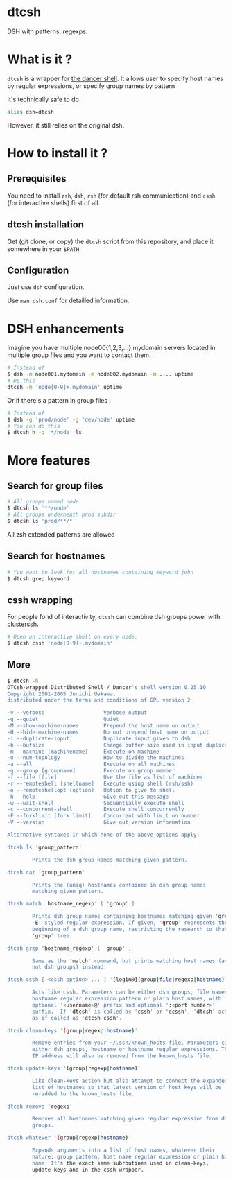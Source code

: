 # dtcsh
DSH with patterns, regexps.

# What is it ?

`dtcsh` is a wrapper for
[the dancer shell](https://www.netfort.gr.jp/~dancer/software/dsh.html.en). It
allows user to specify host names by regular expressions, or specify
group names by pattern

It's technically safe to do
```bash
alias dsh=dtcsh
```

However, it still relies on the original dsh.

# How to install it ?

## Prerequisites

You need to install `zsh`, `dsh`, `rsh` (for default rsh communication) and `cssh` (for interactive shells) first of all.

## dtcsh installation

Get (git clone, or copy) the `dtcsh` script from this repository, and place it somewhere in your `$PATH`.

## Configuration

Just use `dsh` configuration.

Use `man dsh.conf` for detailled information.

# DSH enhancements

Imagine you have multiple node00{1,2,3,...}.mydomain servers located in multiple group files and you want to contact them.

```bash
# Instead of 
$ dsh -m node001.mydomain -m node002.mydomain -m .... uptime
# Do this
dtcsh -m 'node[0-9]+.mydomain' uptime
```

Or if there's a pattern in group files :

```bash
# Instead of 
$ dsh -g 'prod/node' -g 'dev/node' uptime
# You can do this
$ dtcsh h -g '*/node' ls
```

# More features

## Search for group files
```bash
# All groups named node
$ dtcsh ls '**/node'
# All groups underneath prod subdir
$ dtcsh ls 'prod/**/*'
```

All zsh extended patterns are allowed

## Search for hostnames
```bash
# You want to look for all hostnames containing keyword john
$ dtcsh grep keyword
```

## cssh wrapping

For people fond of interactivity, `dtcsh` can combine dsh groups power
with [clusterssh](https://github.com/duncs/clusterssh/wiki).

```bash
# Open an interactive shell on every node.
$ dtcsh cssh 'node[0-9]+.mydomain'
```

## More

```bash
$ dtcsh -h
DTCsh-wrapped Distributed Shell / Dancer's shell version 0.25.10 
Copyright 2001-2005 Junichi Uekawa, 
distributed under the terms and conditions of GPL version 2

-v --verbose                   Verbose output
-q --quiet                     Quiet
-M --show-machine-names        Prepend the host name on output
-H --hide-machine-names        Do not prepend host name on output
-i --duplicate-input           Duplicate input given to dsh
-b --bufsize                   Change buffer size used in input duplication
-m --machine [machinename]     Execute on machine
-n --num-topology              How to divide the machines
-a --all                       Execute on all machines
-g --group [groupname]         Execute on group member
-f --file [file]               Use the file as list of machines
-r --remoteshell [shellname]   Execute using shell (rsh/ssh)
-o --remoteshellopt [option]   Option to give to shell 
-h --help                      Give out this message
-w --wait-shell                Sequentially execute shell
-c --concurrent-shell          Execute shell concurrently
-F --forklimit [fork limit]    Concurrent with limit on number
-V --version                   Give out version information

Alternative syntaxes in which none of the above options apply:

dtcsh ls 'group_pattern'

        Prints the dsh group names matching given pattern.

dtcsh cat 'group_pattern'

        Prints the (uniq) hostnames contained in dsh group names
        matching given pattern.

dtcsh match 'hostname_regexp' [ 'group' ]

        Prints dsh group names containing hostnames matching given 'grep
        -E'-styled regular expression. If given, 'group' represents the
        beginning of a dsh group name, restricting the research to that
        'group' tree.

dtcsh grep 'hostname_regexp' [ 'group' ]

        Same as the 'match' command, but prints matching host names (and
        not dsh groups) instead.

dtcsh cssh [ <cssh option> ... ] '[login@](group|file|regexp|hostname)[:port]'

        Acts like cssh. Parameters can be either dsh groups, file names,
        hostname regular expression pattern or plain host names, with
        optional '<username>@' prefix and optional ':<port number>'
        suffix.  If 'dtcsh' is called as 'cssh' or 'dcssh', 'dtcsh' acts
        as if called as 'dtcsh cssh'.

dtcsh clean-keys '(group|regexp|hostname)'

        Remove entries from your ~/.ssh/known_hosts file. Parameters can be
        either dsh groups, hostname or hostname regular expressions. The
        IP address will also be removed from the known_hosts file.

dtcsh update-keys '(group|regexp|hostname)'

        Like clean-keys action but also attempt to connect the expanded
        list of hostnames so that latest version of host keys will be
        re-added to the known_hosts file.

dtcsh remove 'regexp'

        Removes all hostnames matching given regular expression from dsh
        groups.

dtcsh whatever '(group|regexp|hostname)'

        Expands arguments into a list of host names, whatever their
        nature: group pattern, host name regular expression or plain host
        name. It's the exact same subroutines used in clean-keys,
        update-keys and in the cssh wrapper.

```
